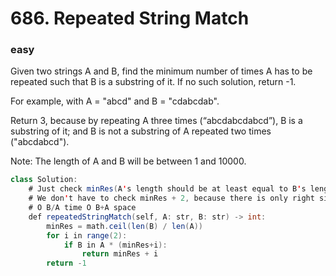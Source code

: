 # 686. Repeated String Match
### easy
Given two strings A and B, find the minimum number of times A has to be repeated such that B is a substring of it. If no such solution, return -1.

For example, with A = "abcd" and B = "cdabcdab".

Return 3, because by repeating A three times (“abcdabcdabcd”), B is a substring of it; and B is not a substring of A repeated two times ("abcdabcd").

Note:
The length of A and B will be between 1 and 10000.

```java
class Solution:
    # Just check minRes(A's length should be at least equal to B's length) and minRes + 1(for case like A = s1 + s2, B = s2s1s2s1 = s2As1, then A*3 = s1s2s1s2s1s2 = s1Bs2, need an extra group.)
    # We don't have to check minRes + 2, because there is only right side we need to worry about, one more group would solve the problem.
    # O B/A time O B+A space
    def repeatedStringMatch(self, A: str, B: str) -> int:
        minRes = math.ceil(len(B) / len(A))
        for i in range(2):
            if B in A * (minRes+i):
                return minRes + i
        return -1
```